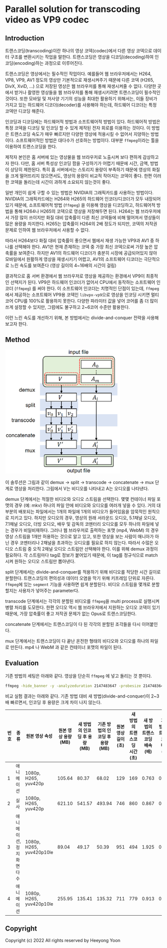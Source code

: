 # Parallel solution for transcoding video as VP9 codec

## Introduction

트랜스코딩(transcoding)이란 하나의 영상 코덱(codec)에서 다른 영상 코덱으로 데이터 구조를 변환시키는 작업을 말한다. 트랜스코딩은 영상을 디코딩(decoding)하여 인코딩(encoding)하는 과정으로 이루어진다.

트랜스코딩은 영상에서는 필수적인 작업이다. 예를들어 웹 브라우저에서는 H264, VP8, VP9, AV1 정도의 영상만 기본적으로 재생시켜주기 때문에 다른 코덱 (H265, DivX, XviD, ...) 으로 저장된 영상은 웹 브라우저를 통해 재생시켜줄 수 없다. 다양한 곳에서 받거나 촬영한 영상들을 웹 브라우저를 통해 재생시키려면 트랜스코딩이 필수적인 것이다. 또한 모바일 및 저사양 기기의 성능을 최대한 활용하기 위해서는, 이들 장비가 가지고 있는 하드웨어 디코더(decoder)를 사용해야 하는데, 하드웨어 디코더는 특정 코덱만 디코딩 해준다.

인코딩과 디코딩에는 하드웨어적 방법과 소프트웨어적 방법이 있다. 하드웨어적 방법은 특정 코덱을 디코딩 및 인코딩 할 수 있게 제작된 전자 회로를 이용하는 것이다. 이 방법은 트랜스코딩 속도가 매우 빠르지만 다양한 영상에 적용시킬 수 없어서 지양하는 방법이다. 소프트웨어적인 방법은 대다수가 선호하는 방법이다. 대부분 `ffmpeg`이라는 툴을 이용하여 트랜스코딩을 한다.

제작자 본인은 홈 서버에 있는 영상물을 웹 브라우저로 노출시켜 보다 편하게 감상하고자 한다. 다만, 홈 서버 특성상 인코딩 팜을 구성하기가 어렵기 때문에 시간, 금액, 방법이 상당히 제한된다. 특히 홈 서버에서는 스토리지 용량이 부족하기 때문에 영상의 화질을 크게 떨어뜨리지 않으면서도, 영상의 용량이 비교적 작아지는 코덱이 좋다. 한편 이러한 코덱을 돌리는데 시간이 과하게 소요되지 않는것이 좋다.

일반 개인이 쉽게 구할 수 있는 방법은 NVIDIA의 그래픽카드를 사용하는 방법이다. NVIDIA의 그래픽카드에는 H264와 H265의 하드웨어 인코더/디코더가 모두 내장되어 있기 때문에, 소프트웨어적 방법 (`ffmpeg`) 을 이용해 영상을 디코딩하고, 하드웨어적 방법을 통해 H264나 H265의 코덱으로 영상을 저장해두면 된다. H264는 웹 브라우저에서 가장 많이 쓰이지만 화질 대비 압축률이 다른 최신 코덱들에 비해 떨어져서 영상들이 많은 용량을 차지한다. H265는 압축률이 H264의 2배 정도가 되지만, 코덱의 저작권 문제로 인하여 웹 브라우저에서 사용할 수 없다.

따라서 H264보다 화질 대비 압축률이 좋으면서 웹에서 재생 가능한 VP9과 AV1 중 하나를 선택해야 한다. AV1은 현재 존재하는 코덱 중 가장 최신 코덱으로써 가장 높은 압축률을 보여준다. 하지만 AV1의 하드웨어 디코더가 충분히 시장에 공급되어있지 않아 모바일에서 원활하게 영상을 재생시키기 어렵고, AV1의 소프트웨어 디코더는 극단적으로 느린 속도를 보여준다 (영상 길이의 4~16배의 시간이 걸림)

결과적으로 홈 서버 환경에서 웹 브라우저로 영상을 제공하는 환경에서 VP9이 최종적인 선택지가 된다. VP9은 하드웨어 인코더가 없어서 CPU에서 동작하는 소프트웨어 인코더 (`ffmpeg`) 를 써야 한다. 이 소프트웨어 인코더는 치명적인 단점이 있는데, `ffmpeg`에서 제공하는 소프트웨어 VP9용 코덱인 `libvpx-vp9`으로 영상을 인코딩 시키면 멀티코어 CPU를 100%로 활용하지 못한다. 다양한 파라미터 값을 넣어 코어를 좀 더 많이 쓰게 설정할 수 있지만, 그럼에도 불구하고 2~6코어 수준만 활용한다.

이런 느린 속도를 개선하기 위해, 본 방법에서는 divide-and-conquer 전략을 사용해보고자 한다.

## Method

<img src="./img/diagram.png" alt="diagram" height="400"/>

이 솔루션은 그림과 같이 demux → split → transcode → concatenate → mux 단계로 영상을 처리한다. 그림에서 V는 비디오를 나타내고 A는 오디오를 나타낸다.

demux 단계에서는 적절한 비디오와 오디오 스트림을 선택한다. 몇몇 컨테이너 파일 포맷의 경우 (예: mkv) 하나의 파일 안에 비디오와 오디오를 여러개 넣을 수 있다. 거의 대부분의 배포되는 파일에서는 1개의 파일에 1개의 비디오가 들어있음을 암묵적인 원칙으로 지키고 있다. 하지만 오디오의 경우, 영상의 원래 서라운드 오디오, 5.1채널 오디오, 7.1채널 오디오, 더빙 오디오, 배우 및 감독의 코멘터리 오디오를 모두 하나의 파일에 넣는 경우가 비일비재하다. 그러나 웹 브라우저로 출력하는 포맷 (mp4, WebM) 의 경우 영상 스트림을 1개만 허용하는 것으로 알고 있고, 또한 영상을 보는 사람이 매니아가 아닌 경우 코멘터리나 2채널을 초과하는 오디오를 필요로 하지 않는다. 따라서 수많은 오디오 스트림 중 오직 2채널 오디오 스트림만 선택해야 한다. 이를 위해 demux 과정이 필요하다. 각 스트림마다 tag로 정보가 붙어있기 때문에, 이 tag를 정규식으로 match 시켜 원하는 오디오 스트림만 뽑아낸다.

split 단계에서는 divide-and-conquer를 적용하기 위해 비디오를 적당한 시간 길이로 분할한다. 트랜스코딩의 편의성과 데이터 오염을 막기 위해 키프레임 단위로 자른다. `ffmpeg`에 있는 `segment` 기능을 사용하면 쉽게 분할된다. 비디오 스트림을 몇개로 분할할지는 사용자가 넣어주는 parameter다.

transcode 단계에서는 각각의 분할된 비디오를 `ffmpeg`을 multi process로 실행시켜 병렬 처리를 도모한다. 한편 오디오 역시 웹 브라우저에서 지원하는 오디오 코덱이 있기 때문에, 가장 압축률이 좋고 저작권 문제가 없는 Opus로 트랜스코딩한다.

concatenate 단계에서는 트랜스코딩이 다 된 각각의 분할된 조각들을 다시 이어붙인다.

mux 단계에서는 트랜스코딩이 다 끝난 온전한 형태의 비디오와 오디오를 하나의 파일로 만든다. mp4 나 WebM 과 같은 컨테이너 포맷의 파일이 된다.

## Evaluation

기존 방법의 세팅은 아래와 같다. 영상을 단순히 `ffmpeg` 에 넣고 돌리는 것 뿐이다.

```bash
ffmpeg -hide_banner -y -analyzeduration 2147483647 -probesize 2147483647 -avoid_negative_ts 1 -i <input>.mp4 -max_muxing_queue_size 4096 -c:v libvpx-vp9 -b:v 0 -pix_fmt:v yuv420p -cpu-used:v 8 -crf:v 27 -c:a libopus -b:a 128k <output>.webm
```

비교 실험 결과는 아래와 같다. 기존 방법 대비 새 방법(divide-and-conquer)이 2~3배 빠르면서, 인코딩 후 용량은 크게 차이 나지 않는다.

| 번호 | 종류 | 원본 영상 속성 | 원본 영상 용량 (MB) | 새 방법의 인코딩 후 용량 (MB) | 기존 방법의 인코딩 후 용량 (MB) | 원본 영상 길이 (초) | 새 방법의 트랜스코딩 시간 (초) | 새 방법의 트랜스코딩 배속 (배) | 기존 방법의 트랜스코딩 배속 (배) |
| --- | --- | --- | --- | --- | --- | --- | --- | --- | --- |
| 1 | 애니메이션 | 1080p, H265, yuv420p | 105.64 | 80.37 | 68.02 | 129 | 169 | 0.763 | 0.407 |
| 2 | 실사 | 1080p, H265, yuv420p | 621.10 | 541.57 | 493.94 | 746 | 860 | 0.867 | 0.295 |
| 3 | 애니메이션, 정지화면 다수 | 1080p, H265, yuv420p10le | 89.04 | 49.17 | 50.39 | 951 | 494 | 1.925 | 0.812 |
| 4 | 애니메이션 | 1080p, H265, yuv420p10le | 255.95 | 135.41 | 135.32 | 711 | 779 | 0.913 | 0.481 |

## Copyright

Copyright (c) 2022 All rights reserved by Heeyong Yoon